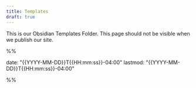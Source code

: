 ```yaml
---
title: Templates
draft: true
---
```


This is our Obsidian Templates Folder.  This page should not be visible when we publish our site.

%%

date: "{{YYYY-MM-DD}}T{{HH:mm:ss}}-04:00"
lastmod: "{{YYYY-MM-DD}}T{{HH:mm:ss}}-04:00"

%%